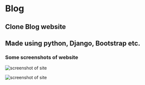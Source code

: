 # Blog
## Clone Blog website 

## Made using python, Django, Bootstrap etc.

### Some screenshots of website 
![screenshot of site](https://github.com/sid030599/-blog/blob/main/Screenshot%202022-07-27%20at%208.37.44%20PM.png)


![screenshot of site](https://github.com/sid030599/-blog/blob/main/Screenshot%202022-07-27%20at%208.38.27%20PM.png)
